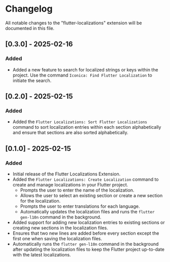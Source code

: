 # Changelog

All notable changes to the "flutter-localizations" extension will be documented in this file.

## [0.3.0] - 2025-02-16

### Added
- Added a new feature to search for localized strings or keys within the project. Use the command `Iconica: Find Flutter Localization` to initiate the search.

## [0.2.0] - 2025-02-15

### Added

- Added the `Flutter Localizations: Sort Flutter Localizations` command to sort localization entries within each section alphabetically and ensure that sections are also sorted alphabetically.


## [0.1.0] - 2025-02-15

### Added

- Initial release of the Flutter Localizations Extension.
- Added the `Flutter Localizations: Create Localization` command to create and manage localizations in your Flutter project.
  - Prompts the user to enter the name of the localization.
  - Allows the user to select an existing section or create a new section for the localization.
  - Prompts the user to enter translations for each language.
  - Automatically updates the localization files and runs the `flutter gen-l10n` command in the background.
- Added support for adding new localization entries to existing sections or creating new sections in the localization files.
- Ensures that two new lines are added before every section except the first one when saving the localization files.
- Automatically runs the `flutter gen-l10n` command in the background after updating the localization files to keep the Flutter project up-to-date with the latest localizations.